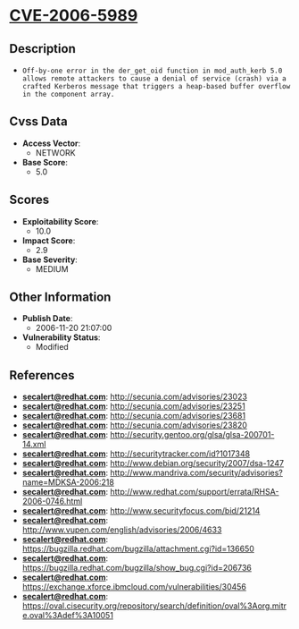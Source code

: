 
# [CVE-2006-5989](http://secunia.com/advisories/23023)

## Description

- `Off-by-one error in the der_get_oid function in mod_auth_kerb 5.0 allows remote attackers to cause a denial of service (crash) via a crafted Kerberos message that triggers a heap-based buffer overflow in the component array.`

## Cvss Data

- **Access Vector**:
  - NETWORK
- **Base Score**:
  - 5.0

## Scores

- **Exploitability Score**:
  - 10.0
- **Impact Score**:
  - 2.9
- **Base Severity**:
  - MEDIUM

## Other Information

- **Publish Date**:
  - 2006-11-20 21:07:00
- **Vulnerability Status**:
  - Modified

## References

- **secalert@redhat.com**: http://secunia.com/advisories/23023
- **secalert@redhat.com**: http://secunia.com/advisories/23251
- **secalert@redhat.com**: http://secunia.com/advisories/23681
- **secalert@redhat.com**: http://secunia.com/advisories/23820
- **secalert@redhat.com**: http://security.gentoo.org/glsa/glsa-200701-14.xml
- **secalert@redhat.com**: http://securitytracker.com/id?1017348
- **secalert@redhat.com**: http://www.debian.org/security/2007/dsa-1247
- **secalert@redhat.com**: http://www.mandriva.com/security/advisories?name=MDKSA-2006:218
- **secalert@redhat.com**: http://www.redhat.com/support/errata/RHSA-2006-0746.html
- **secalert@redhat.com**: http://www.securityfocus.com/bid/21214
- **secalert@redhat.com**: http://www.vupen.com/english/advisories/2006/4633
- **secalert@redhat.com**: https://bugzilla.redhat.com/bugzilla/attachment.cgi?id=136650
- **secalert@redhat.com**: https://bugzilla.redhat.com/bugzilla/show_bug.cgi?id=206736
- **secalert@redhat.com**: https://exchange.xforce.ibmcloud.com/vulnerabilities/30456
- **secalert@redhat.com**: https://oval.cisecurity.org/repository/search/definition/oval%3Aorg.mitre.oval%3Adef%3A10051
